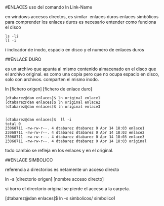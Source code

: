 #ENLACES uso del comando ln Link-Name

en windows accesos directos, es similar 
enlaces duros
enlaces simbólicos
para comprender los enlaces duros es necesario entender como funciona el disco

```
ls -li
ll -i
```

i indicador de inodo, espacio en disco y el numero de enlaces duros

##ENLACE DURO

es un archivo que apunta al mismo contenido almacenado en el disco que el archivo original.
es como una copia pero que no ocupa espacio en disco, solo con archivos.
comparten el mismo inodo.

ln [fichero origen] [fichero de enlace duro]

```
[dtabarez@dan enlaces]$ ln original enlace1
[dtabarez@dan enlaces]$ ln original enlace2
[dtabarez@dan enlaces]$ ln original enlace3


[dtabarez@dan enlaces]$  ll -i
total 0
23068711 -rw-rw-r--. 4 dtabarez dtabarez 0 Apr 14 18:03 enlace1
23068711 -rw-rw-r--. 4 dtabarez dtabarez 0 Apr 14 18:03 enlace2
23068711 -rw-rw-r--. 4 dtabarez dtabarez 0 Apr 14 18:03 enlace3
23068711 -rw-rw-r--. 4 dtabarez dtabarez 0 Apr 14 18:03 original
```

todo cambio se refleja en los enlaces y en el original. 

##ENLACE SIMBOLICO

referencia a directorios es netamente un acceso directo

ln -s [directorio origen] [nombre acceso directo]

si borro el directorio original se pierde el acceso a la carpeta.

[dtabarez@dan enlaces]$ ln -s simbolicos/ simbolico1
